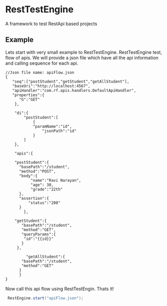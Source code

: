 # RestTestEngine
A framework to test RestApi based projects

## Example

Lets start with very small example to RestTestEngine.
RestTestEngine test, flow of apis. We will provide a json file which have all the api information and calling sequence for each api.

```
//Json file name: apiFlow.json
{
   "seq":["postStudent","getStudent","getAllStudent"],
   "baseUri":"http://localhost:4567",
   "apiHandler":"com.rf.apis.handlers.DefaultApiHandler",
   "properties":{
      "G":"GET"
    },
    
    "di":{
    	"postStudent":[
    		{
    		"paramName":"id",
                "jsonPath":"id"
    		}
    	]
    },
    
    "apis":{

	"postStudent":{
	  "basePath":"/student",
	  "method":"POST",
	  "body":{
		   "name":"Ravi Narayan",
		   "age": 30,
		   "grade":"22th"
	  },
	  "assertion":{
		  "status":"200"
	  }
        },

	"getStudent":{
	   "basePath":"/student",
	   "method":"GET",
	   "queryParams":{
		"id":"{{id}}"
	   }
	 },

         "getAllStudent":{
	   "basePath":"/student",
	   "method":"GET"
	  }
      }
}	
```

Now call this api flow using RestTestEngin. Thats it!

```java
 RestEngine.start("apiFlow.json");
```
